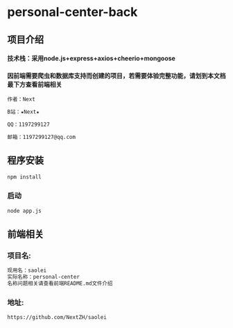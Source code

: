 # personal-center-back

## 项目介绍

#### 技术栈：采用node.js+express+axios+cheerio+mongoose

#### 因前端需要爬虫和数据库支持而创建的项目，若需要体验完整功能，请划到本文档最下方查看前端相关

```sh
作者：Next

B站：★Next★

QQ：1197299127

邮箱：1197299127@qq.com
```

## 程序安装

```sh
npm install
```

### 启动

```sh
node app.js
```

## 前端相关

### 项目名: 

````sh
现用名：saolei
实际名称：personal-center
名称问题相关请查看前端README.md文件介绍
````

### 地址:

```sh
https://github.com/NextZH/saolei
```

